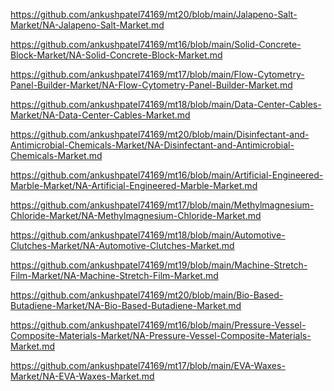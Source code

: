<p><a href="https://github.com/ankushpatel74169/mt20/blob/main/Jalapeno-Salt-Market/NA-Jalapeno-Salt-Market.md">https://github.com/ankushpatel74169/mt20/blob/main/Jalapeno-Salt-Market/NA-Jalapeno-Salt-Market.md</a></p><p><a href="https://github.com/ankushpatel74169/mt16/blob/main/Solid-Concrete-Block-Market/NA-Solid-Concrete-Block-Market.md">https://github.com/ankushpatel74169/mt16/blob/main/Solid-Concrete-Block-Market/NA-Solid-Concrete-Block-Market.md</a></p><p><a href="https://github.com/ankushpatel74169/mt17/blob/main/Flow-Cytometry-Panel-Builder-Market/NA-Flow-Cytometry-Panel-Builder-Market.md">https://github.com/ankushpatel74169/mt17/blob/main/Flow-Cytometry-Panel-Builder-Market/NA-Flow-Cytometry-Panel-Builder-Market.md</a></p><p><a href="https://github.com/ankushpatel74169/mt18/blob/main/Data-Center-Cables-Market/NA-Data-Center-Cables-Market.md">https://github.com/ankushpatel74169/mt18/blob/main/Data-Center-Cables-Market/NA-Data-Center-Cables-Market.md</a></p><p><a href="https://github.com/ankushpatel74169/mt20/blob/main/Disinfectant-and-Antimicrobial-Chemicals-Market/NA-Disinfectant-and-Antimicrobial-Chemicals-Market.md">https://github.com/ankushpatel74169/mt20/blob/main/Disinfectant-and-Antimicrobial-Chemicals-Market/NA-Disinfectant-and-Antimicrobial-Chemicals-Market.md</a></p><p><a href="https://github.com/ankushpatel74169/mt16/blob/main/Artificial-Engineered-Marble-Market/NA-Artificial-Engineered-Marble-Market.md">https://github.com/ankushpatel74169/mt16/blob/main/Artificial-Engineered-Marble-Market/NA-Artificial-Engineered-Marble-Market.md</a></p><p><a href="https://github.com/ankushpatel74169/mt17/blob/main/Methylmagnesium-Chloride-Market/NA-Methylmagnesium-Chloride-Market.md">https://github.com/ankushpatel74169/mt17/blob/main/Methylmagnesium-Chloride-Market/NA-Methylmagnesium-Chloride-Market.md</a></p><p><a href="https://github.com/ankushpatel74169/mt18/blob/main/Automotive-Clutches-Market/NA-Automotive-Clutches-Market.md">https://github.com/ankushpatel74169/mt18/blob/main/Automotive-Clutches-Market/NA-Automotive-Clutches-Market.md</a></p><p><a href="https://github.com/ankushpatel74169/mt19/blob/main/Machine-Stretch-Film-Market/NA-Machine-Stretch-Film-Market.md">https://github.com/ankushpatel74169/mt19/blob/main/Machine-Stretch-Film-Market/NA-Machine-Stretch-Film-Market.md</a></p><p><a href="https://github.com/ankushpatel74169/mt20/blob/main/Bio-Based-Butadiene-Market/NA-Bio-Based-Butadiene-Market.md">https://github.com/ankushpatel74169/mt20/blob/main/Bio-Based-Butadiene-Market/NA-Bio-Based-Butadiene-Market.md</a></p><p><a href="https://github.com/ankushpatel74169/mt16/blob/main/Pressure-Vessel-Composite-Materials-Market/NA-Pressure-Vessel-Composite-Materials-Market.md">https://github.com/ankushpatel74169/mt16/blob/main/Pressure-Vessel-Composite-Materials-Market/NA-Pressure-Vessel-Composite-Materials-Market.md</a></p><p><a href="https://github.com/ankushpatel74169/mt17/blob/main/EVA-Waxes-Market/NA-EVA-Waxes-Market.md">https://github.com/ankushpatel74169/mt17/blob/main/EVA-Waxes-Market/NA-EVA-Waxes-Market.md</a></p>
